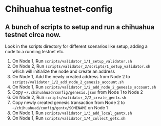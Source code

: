 # Chihuahua testnet-config

## A bunch of scripts to setup and run a chihuahua testnet circa now.

Look in the scripts directory for different scenarios like setup, adding a node to a running testnet etc.

1. On Node 1, Run `scripts/validator_1/1_setup_validator.sh`
2. On Node 2, Run `scripts/validator_2/scripts/1_setup_validator.sh` which will initialize the node and create an address
3. On Node 1, Add the newly created address from Node 2 to `scripts/validator_1/2_add_node_2_genesis_account.sh`
4. On Node 1, Run `scripts/validator_1/2_add_node_2_genesis_account.sh`
5. Copy `~/.chihuahuad/config/genesis.json` from Node 1 to Node 2
6. On Node 2, Run `scripts/validator_2/2_create_gentx.sh`
7. Copy newly created genesis transaction from Node 2 to `~/chihuahuad/config/gentx/SOMENAME` on Node 1 
8. On Node 1, Run `scripts/validator_1/3_add_local_gentx.sh`
9. On Node 1, Run `scripts/validator_1/4_collect_getx.sh`